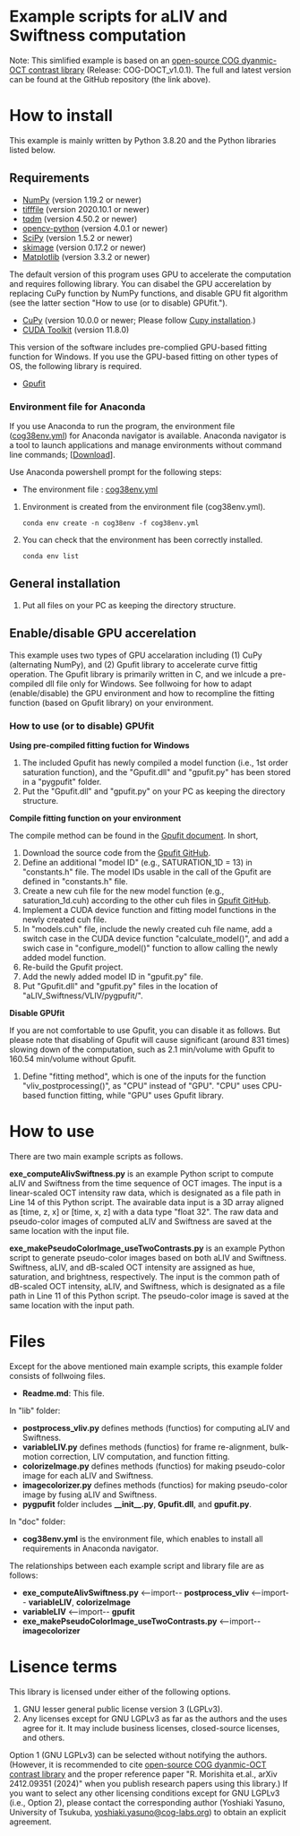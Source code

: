 Example scripts for aLIV and Swiftness computation
===================================================

Note: This simlified example is based on an [open-source COG dyanmic-OCT contrast library](https://github.com/ComputationalOpticsGroup/COG-dynamic-OCT-contrast-generation-library)
(Release: COG-DOCT_v1.0.1).
The full and latest version can be found at the GitHub repository (the link above).

# How to install
This example is mainly written by Python 3.8.20 and the Python libraries listed below. 
## Requirements
- [NumPy](https://numpy.org/) (version 1.19.2 or newer)
- [tifffile](https://pypi.org/project/tifffile/) (version 2020.10.1 or newer)
- [tqdm](https://pypi.org/project/tqdm/) (version 4.50.2 or newer)
- [opencv-python](https://pypi.org/project/opencv-python/) (version 4.0.1 or newer)
- [SciPy](https://scipy.org/) (version 1.5.2 or newer)
- [skimage](https://scikit-image.org/) (version 0.17.2 or newer)
- [Matplotlib](https://matplotlib.org/) (version 3.3.2 or newer)

The default version of this program uses GPU to accelerate the computation and requires following library.
You can disabel the GPU accerelation by replacing CuPy function by NumPy functions, and disable GPU fit algorithm (see the latter section "How to use (or to disable) GPUfit.").
- [CuPy](https://cupy.dev/) (version 10.0.0 or newer; Please follow [Cupy installation](https://docs.cupy.dev/en/stable/install.html).)
- [CUDA Toolkit](https://developer.nvidia.com/cuda-toolkit) (version 11.8.0)

This version of the software includes pre-complied GPU-based fitting function for Windows.
If you use the GPU-based fitting on other types of OS, the following library is required.
- [Gpufit](https://github.com/gpufit/Gpufit.git)

### Environment file for Anaconda
If you use Anaconda to run the program, the environment file ([cog38env.yml](doc/cog38env.yml)) for Anaconda navigator is available.
Anaconda navigator is a tool to launch applications and manage environments without command line commands; [[Download](https://www.anaconda.com/download)].

Use Anaconda powershell prompt for the following steps:
- The environment file : [cog38env.yml](doc/cog38env.yml)
1. Environment is created from the environment file (cog38env.yml).
	```
	conda env create -n cog38env -f cog38env.yml
	```
2. You can check that the environment has been correctly installed.
	```
	conda env list
	```

## General installation
1. Put all files on your PC as keeping the directory structure.

## Enable/disable GPU accerelation
This example uses two types of GPU accelaration including (1) CuPy (alternating NumPy), and (2) Gpufit library to accelerate curve fittig operation.
The Gpufit library is primarily written in C, and we inlcude a pre-compiled dll file only for Windows.
See follwoing for how to adapt (enable/disable) the GPU environment and how to recompline the fitting function (based on Gpufit library) on your environment.

### How to use (or to disable) GPUfit

**Using pre-compiled fitting fuction for Windows**
1. The included Gpufit has newly compiled a model function (i.e., 1st order saturation function), and the "Gpufit.dll" and "gpufit.py" has been stored in a "pygpufit" folder. 
2. Put the "Gpufit.dll" and "gpufit.py" on your PC as keeping the directory structure.

**Compile fitting function on your environment** 

The compile method can be found in the [Gpufit document](https://gpufit.readthedocs.io/en/latest/installation.html#building-from-source-code). In short,
1. Download the source code from the [Gpufit GitHub](https://github.com/gpufit/Gpufit.git).
2. Define an additional "model ID" (e.g., SATURATION_1D = 13) in "constants.h" file. The model IDs usable in the call of the Gpufit are defined in "constants.h" file.
3. Create a new cuh file for the new model function (e.g., saturation_1d.cuh) according to the other cuh files in [Gpufit GitHub](https://github.com/gpufit/Gpufit/tree/master/Gpufit/models).
4. Implement a CUDA device function and fitting model functions in the newly created cuh file.
5. In "models.cuh" file, include the newly created cuh file name, add a switch case in the CUDA device function "calculate_model()", and add a swich case in "configure_model()" function to allow calling the newly added model function.
6. Re-build the Gpufit project.
7. Add the newly added model ID in "gpufit.py" file.
8. Put "Gpufit.dll" and "gpufit.py" files in the location of "aLIV_Swiftness/VLIV/pygpufit/".

**Disable GPUfit**

If you are not comfortable to use Gpufit, you can disable it as follows. 
But please note that disabling of Gpufit will cause significant (around 831 times) slowing down of the computation, such as 2.1 min/volume with Gpufit to 160.54 min/volume without Gpufit.
1. Define "fitting method", which is one of the inputs for the function "vliv_postprocessing()",
as "CPU" instead of "GPU". "CPU" uses CPU-based function fitting, while "GPU" uses Gpufit library.


# How to use

There are two main example scripts as follows.

**exe_computeAlivSwiftness.py** is an example Python script to compute aLIV and Swiftness from the time sequence of OCT images.
The input is a linear-scaled OCT intensity raw data, which is designated as a file path in Line 14 of this Python script.
The avairable data input is a 3D array aligned as [time, z, x] or [time, x, z] with a data type "float 32". 
The raw data and pseudo-color images of computed aLIV and Swiftness are saved at the same location with the input file. 

**exe_makePseudoColorImage_useTwoContrasts.py** is an example Python script to generate pseudo-color images based on both aLIV and Swiftness.
Swiftness, aLIV, and dB-scaled OCT intensity are assigned as hue, saturation, and brightness, respectively.
The input is the common path of dB-scaled OCT intensity, aLIV, and Swiftness, which is designated as a file path in Line 11 of this Python script.
The pseudo-color image is saved at the same location with the input path.

# Files
Except for the above mentioned main example scripts, this example folder consists of follwoing files.

- **Readme.md**: This file.

In "lib" folder:
- **postprocess_vliv.py** defines methods (functios) for computing aLIV and Swiftness.
- **variableLIV.py** defines methods (functios) for frame re-alignment, bulk-motion correction, LIV computation, and function fitting. 
- **colorizeImage.py** defines methods (functios) for making pseudo-color image for each aLIV and Swiftness.
- **imagecolorizer.py** defines methods (functios) for making pseudo-color image by fusing aLIV and Swiftness.
- **pygpufit** folder includes **\_\_init\_\_.py**, **Gpufit.dll**, and **gpufit.py**.

In "doc" folder:
- **cog38env.yml** is the environment file, which enables to install all requirements in Anaconda navigator.


The relationships between each example script and library file are as follows:
- **exe_computeAlivSwiftness.py** <--import-- **postprocess_vliv** <--import-- **variableLIV**, **colorizeImage**
- **variableLIV** <--import-- **gpufit**
- **exe_makePseudoColorImage_useTwoContrasts.py** <--import-- **imagecolorizer**





# Lisence terms
This library is licensed under either of the following options.
1. GNU lesser general public license version 3 (LGPLv3).
2. Any licenses except for GNU LGPLv3 as far as the authors and the uses agree for it. It may include business licenses, closed-source licenses, and others. 
 
Option 1 (GNU LGPLv3) can be selected without notifying the authors. (However, it is recommended to cite [open-source COG dyanmic-OCT contrast library](https://github.com/ComputationalOpticsGroup/COG-dynamic-OCT-contrast-generation-library)
and the proper reference paper "R. Morishita et.al., arXiv 2412.09351 (2024)" when you publish research papers using this library.)
If you want to select any other licensing conditions except for GNU LGPLv3 (i.e., Option 2), please contact the corresponding author (Yoshiaki Yasuno, University of Tsukuba, <yoshiaki.yasuno@cog-labs.org>) to obtain an explicit agreement.